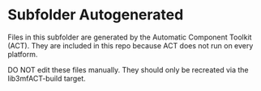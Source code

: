 # Subfolder Autogenerated

Files in this subfolder are generated by the Automatic Component Toolkit (ACT). They are included in this repo because ACT does not run on every platform.

DO NOT edit these files manually. They should only be recreated via the lib3mfACT-build target.
